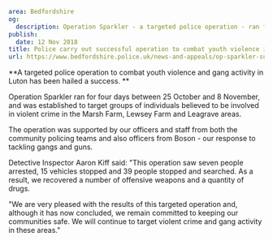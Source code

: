 ```yaml
area: Bedfordshire
og:
  description: Operation Sparkler - a targeted police operation - ran for four days in Luton.
publish:
  date: 12 Nov 2018
title: Police carry out successful operation to combat youth violence in Luton
url: https://www.bedfordshire.police.uk/news-and-appeals/op-sparkler-success-nov18
```

**A targeted police operation to combat youth violence and gang activity in Luton has been hailed a success. **

Operation Sparkler ran for four days between 25 October and 8 November, and was established to target groups of individuals believed to be involved in violent crime in the Marsh Farm, Lewsey Farm and Leagrave areas.

The operation was supported by our officers and staff from both the community policing teams and also officers from Boson - our response to tackling gangs and guns.

Detective Inspector Aaron Kiff said: "This operation saw seven people arrested, 15 vehicles stopped and 39 people stopped and searched. As a result, we recovered a number of offensive weapons and a quantity of drugs.

"We are very pleased with the results of this targeted operation and, although it has now concluded, we remain committed to keeping our communities safe. We will continue to target violent crime and gang activity in these areas."
